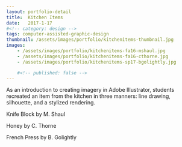 ```yaml
---
layout: portfolio-detail
title:  Kitchen Items
date:   2017-1-17
#<!-- category: design -->
tags: computer-assisted-graphic-design
thumbnail: /assets/images/portfolio/kitchenitems-thumbnail.jpg
images:
    - /assets/images/portfolio/kitchenitems-fa16-mshaul.jpg
    - /assets/images/portfolio/kitchenitems-fa16-cthorne.jpg
    - /assets/images/portfolio/kitchenitems-sp17-bgolightly.jpg

    #<!-- published: false -->
---
```


As an introduction to creating imagery in Adobe Illustrator, students recreated an item from the kitchen in three manners: line drawing, silhouette, and a stylized rendering.

Knife Block by M. Shaul

Honey by C. Thorne

French Press by B. Golightly
